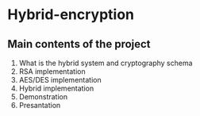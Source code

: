 # Hybrid-encryption
## Main contents of the project

1. What is the hybrid system and cryptography schema
2. RSA implementation 
3. AES/DES implementation 
4. Hybrid implementation 
5. Demonstration
6. Presantation
